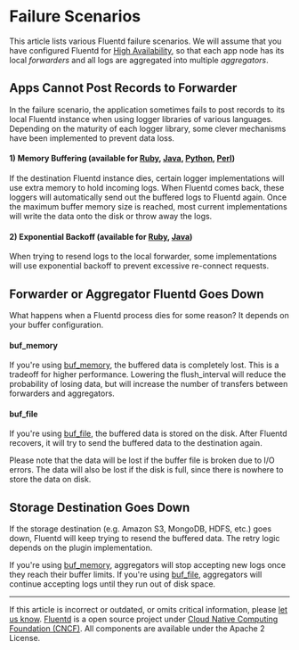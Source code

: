 # Failure Scenarios

This article lists various Fluentd failure scenarios. We will assume
that you have configured Fluentd for [High
Availability](/articles/high-availability.md), so that each app node has its local
*forwarders* and all logs are aggregated into multiple *aggregators*.


## Apps Cannot Post Records to Forwarder

In the failure scenario, the application sometimes fails to post records
to its local Fluentd instance when using logger libraries of various
languages. Depending on the maturity of each logger library, some clever
mechanisms have been implemented to prevent data loss.

#### 1) Memory Buffering (available for [Ruby](/articles/ruby.md), [Java](/articles/java.md), [Python](/articles/python.md), [Perl](/articles/perl.md))

If the destination Fluentd instance dies, certain logger implementations
will use extra memory to hold incoming logs. When Fluentd comes back,
these loggers will automatically send out the buffered logs to Fluentd
again. Once the maximum buffer memory size is reached, most current
implementations will write the data onto the disk or throw away the
logs.

#### 2) Exponential Backoff (available for [Ruby](/articles/ruby.md), [Java](/articles/java.md))

When trying to resend logs to the local forwarder, some implementations
will use exponential backoff to prevent excessive re-connect requests.


## Forwarder or Aggregator Fluentd Goes Down

What happens when a Fluentd process dies for some reason? It depends on
your buffer configuration.

#### buf\_memory

If you're using [buf\_memory](/articles/buf_memory.md), the buffered data is
completely lost. This is a tradeoff for higher performance. Lowering the
flush\_interval will reduce the probability of losing data, but will
increase the number of transfers between forwarders and aggregators.

#### buf\_file

If you're using [buf\_file](/articles/buf_file.md), the buffered data is stored on
the disk. After Fluentd recovers, it will try to send the buffered data
to the destination again.

Please note that the data will be lost if the buffer file is broken due
to I/O errors. The data will also be lost if the disk is full, since
there is nowhere to store the data on disk.


## Storage Destination Goes Down

If the storage destination (e.g. Amazon S3, MongoDB, HDFS, etc.) goes
down, Fluentd will keep trying to resend the buffered data. The retry
logic depends on the plugin implementation.

If you're using [buf\_memory](/articles/buf_memory.md), aggregators will stop
accepting new logs once they reach their buffer limits. If you're using
[buf\_file](/articles/buf_file.md), aggregators will continue accepting logs until
they run out of disk space.


------------------------------------------------------------------------

If this article is incorrect or outdated, or omits critical information,
please [let us know](https://github.com/fluent/fluentd-docs/issues?state=open).
[Fluentd](http://www.fluentd.org/) is a open source project under [Cloud
Native Computing Foundation (CNCF)](https://cncf.io/). All components
are available under the Apache 2 License.
